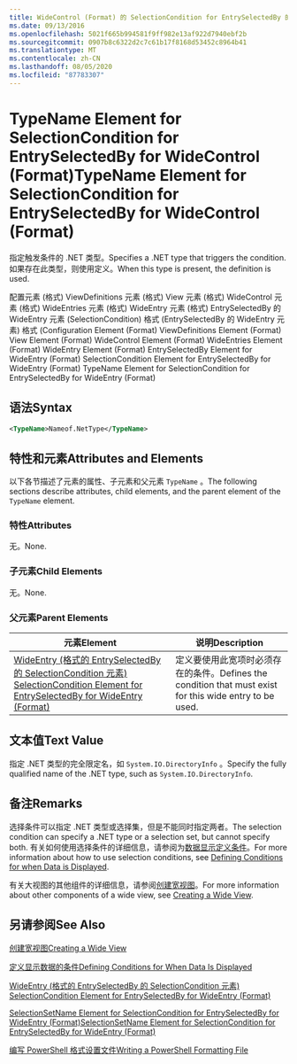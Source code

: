 ```yaml
---
title: WideControl (Format) 的 SelectionCondition for EntrySelectedBy 的 TypeName 元素 |Microsoft Docs
ms.date: 09/13/2016
ms.openlocfilehash: 5021f665b994581f9ff982e13af922d7940ebf2b
ms.sourcegitcommit: 0907b8c6322d2c7c61b17f8168d53452c8964b41
ms.translationtype: MT
ms.contentlocale: zh-CN
ms.lasthandoff: 08/05/2020
ms.locfileid: "87783307"
---
```

# <a name="typename-element-for-selectioncondition-for-entryselectedby-for-widecontrol-format"></a><span data-ttu-id="fcca7-102">TypeName Element for SelectionCondition for EntrySelectedBy for WideControl (Format)</span><span class="sxs-lookup"><span data-stu-id="fcca7-102">TypeName Element for SelectionCondition for EntrySelectedBy for WideControl (Format)</span></span>

<span data-ttu-id="fcca7-103">指定触发条件的 .NET 类型。</span><span class="sxs-lookup"><span data-stu-id="fcca7-103">Specifies a .NET type that triggers the condition.</span></span> <span data-ttu-id="fcca7-104">如果存在此类型，则使用定义。</span><span class="sxs-lookup"><span data-stu-id="fcca7-104">When this type is present, the definition is used.</span></span>

<span data-ttu-id="fcca7-105">配置元素 (格式) ViewDefinitions 元素 (格式) View 元素 (格式) WideControl 元素 (格式) WideEntries 元素 (格式) WideEntry 元素 (格式) EntrySelectedBy 的 WideEntry 元素 (SelectionCondition) 格式 (EntrySelectedBy 的 WideEntry 元素) 格式 (</span><span class="sxs-lookup"><span data-stu-id="fcca7-105">Configuration Element (Format) ViewDefinitions Element (Format) View Element (Format) WideControl Element (Format) WideEntries Element (Format) WideEntry Element (Format) EntrySelectedBy Element for WideEntry (Format) SelectionCondition Element for EntrySelectedBy for WideEntry (Format) TypeName Element for SelectionCondition for EntrySelectedBy for WideEntry (Format)</span></span>

## <a name="syntax"></a><span data-ttu-id="fcca7-106">语法</span><span class="sxs-lookup"><span data-stu-id="fcca7-106">Syntax</span></span>

```xml
<TypeName>Nameof.NetType</TypeName>
```

## <a name="attributes-and-elements"></a><span data-ttu-id="fcca7-107">特性和元素</span><span class="sxs-lookup"><span data-stu-id="fcca7-107">Attributes and Elements</span></span>

<span data-ttu-id="fcca7-108">以下各节描述了元素的属性、子元素和父元素 `TypeName` 。</span><span class="sxs-lookup"><span data-stu-id="fcca7-108">The following sections describe attributes, child elements, and the parent element of the `TypeName` element.</span></span>

### <a name="attributes"></a><span data-ttu-id="fcca7-109">特性</span><span class="sxs-lookup"><span data-stu-id="fcca7-109">Attributes</span></span>

<span data-ttu-id="fcca7-110">无。</span><span class="sxs-lookup"><span data-stu-id="fcca7-110">None.</span></span>

### <a name="child-elements"></a><span data-ttu-id="fcca7-111">子元素</span><span class="sxs-lookup"><span data-stu-id="fcca7-111">Child Elements</span></span>

<span data-ttu-id="fcca7-112">无。</span><span class="sxs-lookup"><span data-stu-id="fcca7-112">None.</span></span>

### <a name="parent-elements"></a><span data-ttu-id="fcca7-113">父元素</span><span class="sxs-lookup"><span data-stu-id="fcca7-113">Parent Elements</span></span>

|<span data-ttu-id="fcca7-114">元素</span><span class="sxs-lookup"><span data-stu-id="fcca7-114">Element</span></span>|<span data-ttu-id="fcca7-115">说明</span><span class="sxs-lookup"><span data-stu-id="fcca7-115">Description</span></span>|
|-------------|-----------------|
|[<span data-ttu-id="fcca7-116">WideEntry (格式的 EntrySelectedBy 的 SelectionCondition 元素) </span><span class="sxs-lookup"><span data-stu-id="fcca7-116">SelectionCondition Element for EntrySelectedBy for WideEntry (Format)</span></span>](./selectioncondition-element-for-entryselectedby-for-widecontrol-format.md)|<span data-ttu-id="fcca7-117">定义要使用此宽项时必须存在的条件。</span><span class="sxs-lookup"><span data-stu-id="fcca7-117">Defines the condition that must exist for this wide entry to be used.</span></span>|

## <a name="text-value"></a><span data-ttu-id="fcca7-118">文本值</span><span class="sxs-lookup"><span data-stu-id="fcca7-118">Text Value</span></span>

<span data-ttu-id="fcca7-119">指定 .NET 类型的完全限定名，如 `System.IO.DirectoryInfo` 。</span><span class="sxs-lookup"><span data-stu-id="fcca7-119">Specify the fully qualified name of the .NET type, such as `System.IO.DirectoryInfo`.</span></span>

## <a name="remarks"></a><span data-ttu-id="fcca7-120">备注</span><span class="sxs-lookup"><span data-stu-id="fcca7-120">Remarks</span></span>

<span data-ttu-id="fcca7-121">选择条件可以指定 .NET 类型或选择集，但是不能同时指定两者。</span><span class="sxs-lookup"><span data-stu-id="fcca7-121">The selection condition can specify a .NET type or a selection set, but cannot specify both.</span></span> <span data-ttu-id="fcca7-122">有关如何使用选择条件的详细信息，请参阅为[数据显示定义条件](./defining-conditions-for-displaying-data.md)。</span><span class="sxs-lookup"><span data-stu-id="fcca7-122">For more information about how to use selection conditions, see [Defining Conditions for when Data is Displayed](./defining-conditions-for-displaying-data.md).</span></span>

<span data-ttu-id="fcca7-123">有关大视图的其他组件的详细信息，请参阅[创建宽视图](./creating-a-wide-view.md)。</span><span class="sxs-lookup"><span data-stu-id="fcca7-123">For more information about other components of a wide view, see [Creating a Wide View](./creating-a-wide-view.md).</span></span>

## <a name="see-also"></a><span data-ttu-id="fcca7-124">另请参阅</span><span class="sxs-lookup"><span data-stu-id="fcca7-124">See Also</span></span>

[<span data-ttu-id="fcca7-125">创建宽视图</span><span class="sxs-lookup"><span data-stu-id="fcca7-125">Creating a Wide View</span></span>](./creating-a-wide-view.md)

[<span data-ttu-id="fcca7-126">定义显示数据的条件</span><span class="sxs-lookup"><span data-stu-id="fcca7-126">Defining Conditions for When Data Is Displayed</span></span>](./defining-conditions-for-displaying-data.md)

[<span data-ttu-id="fcca7-127">WideEntry (格式的 EntrySelectedBy 的 SelectionCondition 元素) </span><span class="sxs-lookup"><span data-stu-id="fcca7-127">SelectionCondition Element for EntrySelectedBy for WideEntry (Format)</span></span>](./selectioncondition-element-for-entryselectedby-for-widecontrol-format.md)

[<span data-ttu-id="fcca7-128">SelectionSetName Element for SelectionCondition for EntrySelectedBy for WideEntry (Format)</span><span class="sxs-lookup"><span data-stu-id="fcca7-128">SelectionSetName Element for SelectionCondition for EntrySelectedBy for WideEntry (Format)</span></span>](./selectionsetname-element-for-selectioncondition-for-entryselectedby-for-wideentry-format.md)

[<span data-ttu-id="fcca7-129">编写 PowerShell 格式设置文件</span><span class="sxs-lookup"><span data-stu-id="fcca7-129">Writing a PowerShell Formatting File</span></span>](./writing-a-powershell-formatting-file.md)
